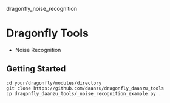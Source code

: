 dragonfly_noise_recognition

# Dragonfly Tools

* Noise Recognition

## Getting Started

```
cd your/dragonfly/modules/directory
git clone https://github.com/daanzu/dragonfly_daanzu_tools
cp dragonfly_daanzu_tools/_noise_recognition_example.py .
```
